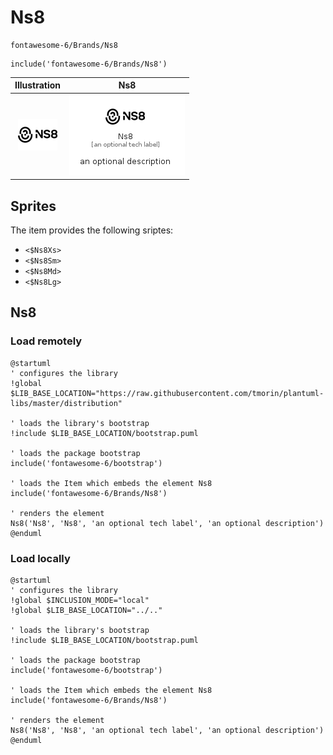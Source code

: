 # Ns8


```text
fontawesome-6/Brands/Ns8
```

```text
include('fontawesome-6/Brands/Ns8')
```



| Illustration | Ns8 |
| :---: | :---: |
| ![illustration for Illustration](../../fontawesome-6/Brands/Ns8.png) | ![illustration for Ns8](../../fontawesome-6/Brands/Ns8.Local.png) |



## Sprites
The item provides the following sriptes:

- `<$Ns8Xs>`
- `<$Ns8Sm>`
- `<$Ns8Md>`
- `<$Ns8Lg>`





## Ns8

### Load remotely
```plantuml
@startuml
' configures the library
!global $LIB_BASE_LOCATION="https://raw.githubusercontent.com/tmorin/plantuml-libs/master/distribution"

' loads the library's bootstrap
!include $LIB_BASE_LOCATION/bootstrap.puml

' loads the package bootstrap
include('fontawesome-6/bootstrap')

' loads the Item which embeds the element Ns8
include('fontawesome-6/Brands/Ns8')

' renders the element
Ns8('Ns8', 'Ns8', 'an optional tech label', 'an optional description')
@enduml
```

### Load locally
```plantuml
@startuml
' configures the library
!global $INCLUSION_MODE="local"
!global $LIB_BASE_LOCATION="../.."

' loads the library's bootstrap
!include $LIB_BASE_LOCATION/bootstrap.puml

' loads the package bootstrap
include('fontawesome-6/bootstrap')

' loads the Item which embeds the element Ns8
include('fontawesome-6/Brands/Ns8')

' renders the element
Ns8('Ns8', 'Ns8', 'an optional tech label', 'an optional description')
@enduml
```

